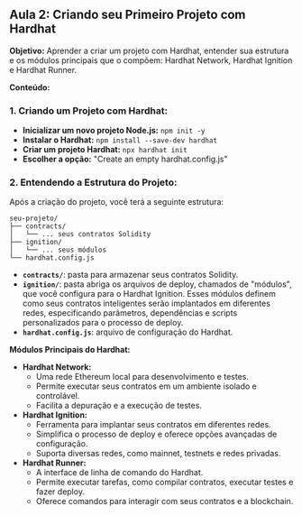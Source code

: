 ## Aula 2: Criando seu Primeiro Projeto com Hardhat

**Objetivo:** Aprender a criar um projeto com Hardhat, entender sua estrutura e os módulos principais que o compõem: Hardhat Network, Hardhat Ignition e Hardhat Runner.

**Conteúdo:**

### 1. Criando um Projeto com Hardhat:

- **Inicializar um novo projeto Node.js:** `npm init -y`
- **Instalar o Hardhat:** `npm install --save-dev hardhat`
- **Criar um projeto Hardhat:** `npx hardhat init`
- **Escolher a opção:** "Create an empty hardhat.config.js"

### 2. Entendendo a Estrutura do Projeto:

Após a criação do projeto, você terá a seguinte estrutura:

```
seu-projeto/
├── contracts/
│   └── ... seus contratos Solidity
├── ignition/
│   └── ... seus módulos
└── hardhat.config.js
```

- **`contracts/`**: pasta para armazenar seus contratos Solidity.
- **`ignition/`**: pasta abriga os arquivos de deploy, chamados de "módulos", que você configura para o Hardhat Ignition. Esses módulos definem como seus contratos inteligentes serão implantados em diferentes redes, especificando parâmetros, dependências e scripts personalizados para o processo de deploy.
- **`hardhat.config.js`**: arquivo de configuração do Hardhat.

**Módulos Principais do Hardhat:**

- **Hardhat Network:**
    - Uma rede Ethereum local para desenvolvimento e testes.
    - Permite executar seus contratos em um ambiente isolado e controlável.
    - Facilita a depuração e a execução de testes.
- **Hardhat Ignition:**
    - Ferramenta para implantar seus contratos em diferentes redes.
    - Simplifica o processo de deploy e oferece opções avançadas de configuração.
    - Suporta diversas redes, como mainnet, testnets e redes privadas.
- **Hardhat Runner:**
    - A interface de linha de comando do Hardhat.
    - Permite executar tarefas, como compilar contratos, executar testes e fazer deploy.
    - Oferece comandos para interagir com seus contratos e a blockchain.